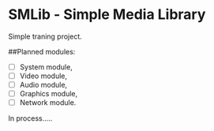 # SMLib - Simple Media Library
Simple traning project.

##Planned modules:
  - [ ] System module,
  - [ ] Video module,
  - [ ] Audio module,
  - [ ] Graphics module,
  - [ ] Network module.

In process.....
